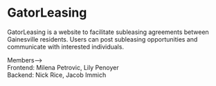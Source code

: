 # GatorLeasing
GatorLeasing is a website to facilitate subleasing agreements between Gainesville residents. Users can post subleasing opportunities and communicate with interested individuals.

Members-->  
Frontend: Milena Petrovic, Lily Penoyer  
Backend: Nick Rice, Jacob Immich
